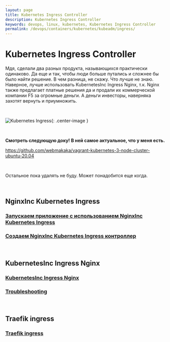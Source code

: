 ```yaml
---
layout: page
title: Kubernetes Ingress Controller
description: Kubernetes Ingress Controller
keywords: devops, linux, kubernetes, Kubernetes Ingress Controller
permalink: /devops/containers/kubernetes/kubeadm/ingress/
---
```


# Kubernetes Ingress Controller

Мдя, сделали два разных продукта, называющихся практически одинаково. Да еще и так, чтобы люди больше путались и сложнее бы было найти решение. В чем разница, не скажу. Что лучше не знаю. Наверное, лучше использовать KubernetesInc Ingress Nginx, т.к. Nginx также предлагает платные решения да и продали их коммерческой компании F5 за огромные деньги. А деньги инвесторы, наверняка захотят вернуть и приумножить.

<br/>

![Kubernetes Ingress](https://raw.githubusercontent.com/webmakaka/Docker-and-Kubernetes-The-Complete-Guide/master/img/pic-15-02.png 'Kubernetes Ingress'){: .center-image }

<br/>

**Смотреть следующую доку! В ней самое актуальное, что у меня есть.**

https://github.com/webmakaka/vagrant-kubernetes-3-node-cluster-ubuntu-20.04

<br/>

Остальное пока удалять не буду. Может понадобится еще когда.

<br/>

## NginxInc Kubernetes Ingress

### [Запускаем приложение с использованием NginxInc Kubernetes Ingress](/devops/containers/kubernetes/kubeadm/ingress/nginxinc-kubernets-ingress/)

### [Создаем NginxInc Kubernetes Ingress контроллер](/devops/containers/kubernetes/kubeadm/ingress/nginxinc-kubernets-ingress-install/)

<br/>

## KubernetesInc Ingress Nginx

### [KubernetesInc Ingress Nginx](/devops/containers/kubernetes/kubeadm/ingress/kubernetesinc-ingress-nginx/)

### [Troubleshooting](https://github.com/kubernetes/ingress-nginx/blob/master/docs/troubleshooting.md)

<br/>

## Traefik ingress

### [Traefik ingress](/devops/containers/kubernetes/kubeadm/ingress/traefik-ingress/)
